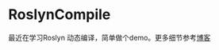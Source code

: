 # RoslynCompile

最近在学习Roslyn 动态编译，简单做个demo。更多细节参考[博客](https://bopin2020.medium.com/net-compile-dynamically-with-roslyn-code-generation-using-csharpsyntaxrewriter-4b8c4f373b5c)
